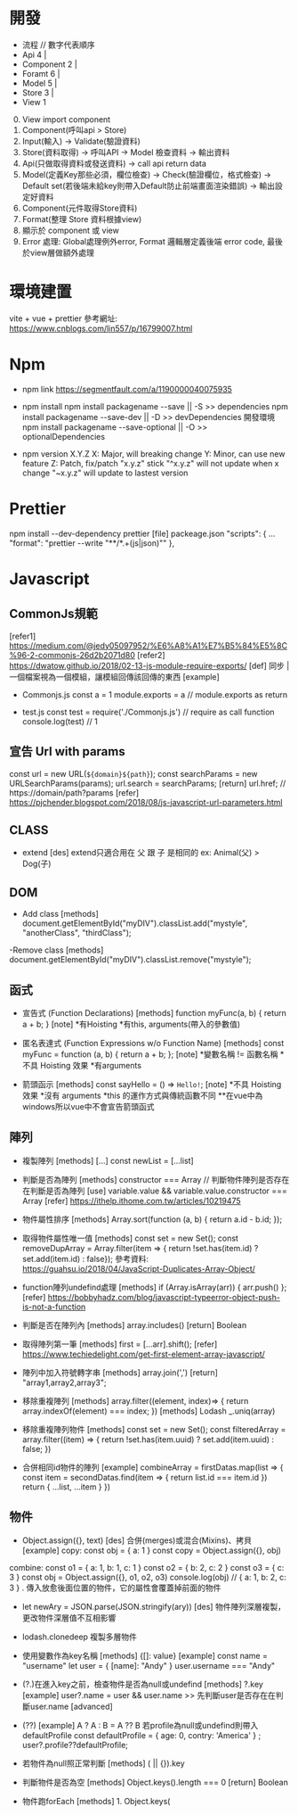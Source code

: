 # 開發

- 流程
// 數字代表順序
- Api 4
|
- Component 2
|
- Foramt 6
|
- Model 5
|
- Store 3
|
- View 1

0. View import component
1. Component(呼叫api > Store)
2. Input(輸入) -> Validate(驗證資料)
3. Store(資料取得) -> 呼叫API -> Model 檢查資料 -> 輸出資料
4. Api(只做取得資料或發送資料) -> call api return data
5. Model(定義Key那些必須，欄位檢查) -> Check(驗證欄位，格式檢查) -> Default set(若後端未給key則帶入Default防止前端畫面渲染錯誤) -> 輸出設定好資料
6. Component(元件取得Store資料)
7. Format(整理 Store 資料根據view)
8. 顯示於 component 或 view
9. Error 處理: Global處理例外error, Format 邏輯層定義後端 error code, 最後於view層做額外處理
# 環境建置

vite + vue + prettier
參考網址: https://www.cnblogs.com/lin557/p/16799007.html


# Npm

- npm link
https://segmentfault.com/a/1190000040075935

- npm install
npm install packagename --save || -S >> dependencies 
npm install packagename --save-dev || -D >> devDependencies 開發環境
npm install packagename --save-optional || -O >> optionalDependencies

- npm version
X.Y.Z
X: Major, will breaking change
Y: Minor, can use new feature
Z: Patch, fix/patch
"x.y.z" stick
"^x.y.z" will not update when x change
"~x.y.z" will update to lastest version

# Prettier

npm install --dev-dependency prettier
[file] packeage.json
"scripts": {
    ...
    "format": "prettier --write \"**/*.+(js|json)\""
},

# Javascript

## CommonJs規範
[refer1] https://medium.com/@jedy05097952/%E6%A8%A1%E7%B5%84%E5%8C%96-2-commonjs-26d2b2071d80
[refer2] https://dwatow.github.io/2018/02-13-js-module-require-exports/
[def] 同步 | 一個檔案視為一個模組，讓模組回傳該回傳的東西
[example]
- Commonjs.js
const a = 1
module.exports = a // module.exports as return

- test.js
const test = require('./Commonjs.js') // require as call function
console.log(test) // 1

## 宣告 Url with params
const url = new URL(`${domain}${path}`);
const searchParams = new URLSearchParams(params);
url.search = searchParams;
[return] url.href; // https://domain/path?params
[refer] https://pjchender.blogspot.com/2018/08/js-javascript-url-parameters.html

## CLASS
- extend
[des] extend只適合用在 父 跟 子 是相同的 ex: Animal(父) > Dog(子)
## DOM

- Add class
[methods]
document.getElementById("myDIV").classList.add("mystyle", "anotherClass", "thirdClass");

-Remove class
[methods]
document.getElementById("myDIV").classList.remove("mystyle");

## 函式

- 宣告式 (Function Declarations)
[methods] 
function myFunc(a, b) {
    return a + b;
}
[note]
*有Hoisting
*有this, arguments(帶入的參數值)

- 匿名表達式 (Function Expressions w/o Function Name)
[methods]
const myFunc = function (a, b) {
    return a + b;
};
[note]
*變數名稱 != 函數名稱
*不具 Hoisting 效果
*有arguments

- 箭頭函示
[methods]
const sayHello = () => `Hello!`;
[note]
*不具 Hoisting 效果
*沒有 arguments
*this 的運作方式與傳統函數不同 **在vue中為windows所以vue中不會宣告箭頭函式

## 陣列
- 複製陣列
[methods] [...]
const newList = [...list]

- 判斷是否為陣列
[methods] constructor === Array
// 判斷物件陣列是否存在 在判斷是否為陣列
[use] variable.value && variable.value.constructor === Array
[refer] https://ithelp.ithome.com.tw/articles/10219475

- 物件屬性排序
[methods]
Array.sort(function (a, b) {
  return a.id - b.id;
});

- 取得物件屬性唯一值
[methods]
const set = new Set();
const removeDupArray = Array.filter(item => {
return !set.has(item.id) ? set.add(item.id) : false});
參考資料:
https://guahsu.io/2018/04/JavaScript-Duplicates-Array-Object/

- function陣列undefind處理
[methods] if (Array.isArray(arr)) { arr.push() };
[refer] https://bobbyhadz.com/blog/javascript-typeerror-object-push-is-not-a-function

- 判斷是否在陣列內
[methods] array.includes(<param>)
[return] Boolean

- 取得陣列第一筆
[methods] first = [...arr].shift(); 
[refer] https://www.techiedelight.com/get-first-element-array-javascript/

- 陣列中加入符號轉字串
[methods] array.join(',')
[return] "array1,array2,array3";

- 移除重複陣列
[methods] array.filter((element, index)=> { return array.indexOf(element) === index; })
[methods] Lodash _.uniq(array)

- 移除重複陣列物件
[methods]
    const set = new Set();
    const filteredArray = array.filter((item) => {
      return !set.has(item.uuid) ? set.add(item.uuid) : false;
    })

- 合併相同id物件的陣列
[example]
combineArray = firstDatas.map(list => {
    const item = secondDatas.find(item => {
        return list.id === item.id
    })
    return { ...list, ...item }
})

## 物件
- Object.assign({}, text) 
[des] 合併(merges)或混合(Mixins)、拷貝
[example]
copy:
const obj = { a: 1 }
const copy = Object.assign({}, obj)

combine:
const o1 = { a: 1, b: 1, c: 1 }
const o2 = { b: 2, c: 2 }
const o3 = { c: 3 }
const obj = Object.assign({}, o1, o2, o3)
console.log(obj) // { a: 1, b: 2, c: 3 } . 傳入放愈後面位置的物件，它的屬性會覆蓋掉前面的物件

- let newAry = JSON.parse(JSON.stringify(ary))
[des] 物件陣列深層複製，更改物件深層值不互相影響

- lodash.clonedeep 複製多層物件

- 使用變數作為key名稱
[methods] {[<variable name>]: value}
[example] 
const name = "username"
let user = {
  [name]: "Andy"
}
user.username === "Andy"

- (?.)在進入key之前，檢查物件<object>是否為null或undefind
[methods] <object>?.key
[example] user?.name = user && user.name >> 先判斷user是否存在在判斷user.name
[advanced]
- (??)
[example] A ? A : B = A ?? B
若profile為null或undefind則帶入defaultProfile
const defaultProfile = { age: 0, contry: 'America' } ;
user?.profile??defaultProfile;

- 若物件為null照正常判斷
[methods] (<object> || {}).key

- 判斷物件是否為空
[methods] Object.keys(<object>).length === 0
[return] Boolean

- 物件跑forEach
[methods] 1. Object.keys(<object>).forEach > 顯示object key
[methods] 2. Object.values(<object>).forEach > 顯示object value
[methods] 3. Object.entries(<object>).forEach > 顯示object key:value

## File

- 判斷File格式 
[methods] <file> instanceof File
[return] Boolean

## lodash

處理陣列比對
1. intersectionBy
2. keyby+filter

陣列重新處理
- map

陣列篩選
- filter

## 時間處理
[格式]
const localDate = new Date(dateFromAPI);
const localDateString = localDate.toLocaleDateString(undefined, {  
    day:   'numeric',
    month: 'short',
    year:  'numeric',
});

const localTimeString = localDate.toLocaleTimeString(undefined, {
    hour:   '2-digit',
    minute: '2-digit',
    second: '2-digit',
});

## 其他
- 斷言
[methods] 辨識後加上 !
[example]
const partItem: Partial<SpecificPartType> = reactive({})

<FormPart
  v-for="item in partList"
  :key="item.bundle_part_type"
  :part-type="partItem[item.bundle_part_type]!"
  @remove-part-type="removePart"
/>

[description]
partItem 可能為 undefined
因此在 :part-type="partItem[item.bundle_part_type]!" 這行最後加上 !

# Vue
- shallowRef
[尚未查資料]

- 3.0 全域使用
[宣告]
const install = app => {
  app.config.globalProperties.<Params> = <Params>
}
export { install as default }

app.use(<import>);
[呼叫]
import { getCurrentInstance } from 'vue';
const { proxy } = getCurrentInstance();
proxy.{<Params>}

- 重新渲染HTML
[methods] <html :key="number"> </html>
[description] ++key can rerender html

- 父子層HTML
[問題1] 子層資料判斷綁定父層元件
[說明] 若子層引用父層元件，父層需要insertBefore需要先render再被子層處理才不會有問題
[錯誤範例] router-link 不能使用 (子層)v-if 會直接影響 DOMException Failed to execute 'insertBefore' on 'Node'

- CSS scoped 子層
[methods] :deep(.class-name) | ::v-deep

# React

# CSS

- 隱藏scroll
[methods] overflow: hidden;

- ul li 自動換行
[methods] word-break: break-all

# SCSS

- 宣告Function
[methods] @mixin <funciton> { css code }
[use] @include <funciton>

# HTML


## 問題

- 一個function做一件事情